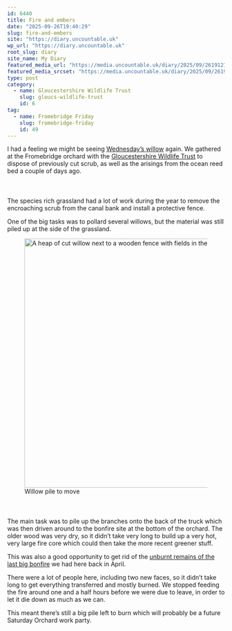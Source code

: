 ```yaml
---
id: 6440
title: Fire and embers
date: "2025-09-26T19:40:29"
slug: fire-and-embers
site: "https://diary.uncountable.uk"
wp_url: "https://diary.uncountable.uk"
root_slug: diary
site_name: My Diary
featured_media_url: "https://media.uncountable.uk/diary/2025/09/26191217/IMG20250926111810.webp"
featured_media_srcset: "https://media.uncountable.uk/diary/2025/09/26191217/IMG20250926111810-300x169.webp 300w, https://media.uncountable.uk/diary/2025/09/26191217/IMG20250926111810-1024x576.webp 1024w, https://media.uncountable.uk/diary/2025/09/26191217/IMG20250926111810-150x150.webp 150w, https://media.uncountable.uk/diary/2025/09/26191217/IMG20250926111810-640x360.webp 640w, https://media.uncountable.uk/diary/2025/09/26191217/IMG20250926111810.webp 1959w"
type: post
category:
  - name: Gloucestershire Wildlife Trust
    slug: gloucs-wildlife-trust
    id: 6
tag:
  - name: Fromebridge Friday
    slug: fromebridge-friday
    id: 49
---
```



<p>I had a feeling we might be seeing <a href="https://diary.uncountable.uk/2025/09/de-willowing-the-reed-bed/" data-type="post" data-id="6435">Wednesday&#8217;s willow</a> again.  We gathered at the Fromebridge orchard with the <a href="https://www.gloucestershirewildlifetrust.co.uk/volunteer">Gloucestershire Wildlife Trust</a> to dispose of previously cut scrub, as well as the arisings from the ocean reed bed a couple of days ago.</p>


<style>.kb-row-layout-id6440_d9f0c5-9f > .kt-row-column-wrap{align-content:start;}:where(.kb-row-layout-id6440_d9f0c5-9f > .kt-row-column-wrap) > .wp-block-kadence-column{justify-content:start;}.kb-row-layout-id6440_d9f0c5-9f > .kt-row-column-wrap{column-gap:var(--global-kb-gap-md, 2rem);row-gap:var(--global-kb-gap-md, 2rem);padding-top:var(--global-kb-spacing-sm, 1.5rem);padding-bottom:var(--global-kb-spacing-sm, 1.5rem);grid-template-columns:repeat(2, minmax(0, 1fr));}.kb-row-layout-id6440_d9f0c5-9f > .kt-row-layout-overlay{opacity:0.30;}@media all and (max-width: 1024px){.kb-row-layout-id6440_d9f0c5-9f > .kt-row-column-wrap{grid-template-columns:repeat(2, minmax(0, 1fr));}}@media all and (max-width: 767px){.kb-row-layout-id6440_d9f0c5-9f > .kt-row-column-wrap{grid-template-columns:minmax(0, 1fr);}.kb-row-layout-id6440_d9f0c5-9f > .kt-row-column-wrap > .wp-block-kadence-column:nth-child(1 of *:not(style)){order:2;}.kb-row-layout-id6440_d9f0c5-9f > .kt-row-column-wrap > .wp-block-kadence-column:nth-child(2 of *:not(style)){order:1;}.kb-row-layout-id6440_d9f0c5-9f > .kt-row-column-wrap > .wp-block-kadence-column:nth-child(3 of *:not(style)){order:12;}.kb-row-layout-id6440_d9f0c5-9f > .kt-row-column-wrap > .wp-block-kadence-column:nth-child(4 of *:not(style)){order:11;}.kb-row-layout-id6440_d9f0c5-9f > .kt-row-column-wrap > .wp-block-kadence-column:nth-child(5 of *:not(style)){order:22;}.kb-row-layout-id6440_d9f0c5-9f > .kt-row-column-wrap > .wp-block-kadence-column:nth-child(6 of *:not(style)){order:21;}.kb-row-layout-id6440_d9f0c5-9f > .kt-row-column-wrap > .wp-block-kadence-column:nth-child(7 of *:not(style)){order:32;}.kb-row-layout-id6440_d9f0c5-9f > .kt-row-column-wrap > .wp-block-kadence-column:nth-child(8 of *:not(style)){order:31;}}</style><div class="kb-row-layout-wrap kb-row-layout-id6440_d9f0c5-9f alignnone wp-block-kadence-rowlayout"><div class="kt-row-column-wrap kt-has-2-columns kt-row-layout-equal kt-tab-layout-inherit kt-mobile-layout-row kt-row-valign-top">
<style>.kadence-column6440_2f21bd-cc > .kt-inside-inner-col,.kadence-column6440_2f21bd-cc > .kt-inside-inner-col:before{border-top-left-radius:0px;border-top-right-radius:0px;border-bottom-right-radius:0px;border-bottom-left-radius:0px;}.kadence-column6440_2f21bd-cc > .kt-inside-inner-col{column-gap:var(--global-kb-gap-sm, 1rem);}.kadence-column6440_2f21bd-cc > .kt-inside-inner-col{flex-direction:column;}.kadence-column6440_2f21bd-cc > .kt-inside-inner-col > .aligncenter{width:100%;}.kadence-column6440_2f21bd-cc > .kt-inside-inner-col:before{opacity:0.3;}.kadence-column6440_2f21bd-cc{position:relative;}@media all and (max-width: 1024px){.kadence-column6440_2f21bd-cc > .kt-inside-inner-col{flex-direction:column;justify-content:center;}}@media all and (max-width: 767px){.kadence-column6440_2f21bd-cc > .kt-inside-inner-col{flex-direction:column;justify-content:center;}}</style>
<div class="wp-block-kadence-column kadence-column6440_2f21bd-cc"><div class="kt-inside-inner-col">
<p>The species rich grassland had a lot of work during the year to remove the encroaching scrub from the canal bank and install a protective fence.</p>



<p>One of the big tasks was to pollard several willows, but the material was still piled up at the side of the grassland.</p>
</div></div>


<style>.kadence-column6440_fe3c51-2f > .kt-inside-inner-col,.kadence-column6440_fe3c51-2f > .kt-inside-inner-col:before{border-top-left-radius:0px;border-top-right-radius:0px;border-bottom-right-radius:0px;border-bottom-left-radius:0px;}.kadence-column6440_fe3c51-2f > .kt-inside-inner-col{column-gap:var(--global-kb-gap-sm, 1rem);}.kadence-column6440_fe3c51-2f > .kt-inside-inner-col{flex-direction:column;}.kadence-column6440_fe3c51-2f > .kt-inside-inner-col > .aligncenter{width:100%;}.kadence-column6440_fe3c51-2f > .kt-inside-inner-col:before{opacity:0.3;}.kadence-column6440_fe3c51-2f{position:relative;}@media all and (max-width: 1024px){.kadence-column6440_fe3c51-2f > .kt-inside-inner-col{flex-direction:column;justify-content:center;}}@media all and (max-width: 767px){.kadence-column6440_fe3c51-2f > .kt-inside-inner-col{flex-direction:column;justify-content:center;}}</style>
<div class="wp-block-kadence-column kadence-column6440_fe3c51-2f"><div class="kt-inside-inner-col">
<figure class="wp-block-image size-large"><img loading="lazy" decoding="async" width="1024" height="576" src="https://media.uncountable.uk/diary/2025/09/26191207/IMG20250926100614-1024x576.webp" alt="A heap of cut willow next to a wooden fence with fields in the distance" class="wp-image-6441" srcset="https://media.uncountable.uk/diary/2025/09/26191207/IMG20250926100614-1024x576.webp 1024w, https://media.uncountable.uk/diary/2025/09/26191207/IMG20250926100614-300x169.webp 300w, https://media.uncountable.uk/diary/2025/09/26191207/IMG20250926100614-640x360.webp 640w, https://media.uncountable.uk/diary/2025/09/26191207/IMG20250926100614.webp 1959w" sizes="auto, (max-width: 1024px) 100vw, 1024px" /><figcaption class="wp-element-caption">Willow pile to move</figcaption></figure>
</div></div>

</div></div>


<p>The main task was to pile up the branches onto the back of the truck which was then driven around to the bonfire site at the bottom of the orchard.  The older wood was very dry, so it didn&#8217;t take very long to build up a very hot, very large fire core which could then take the more recent greener stuff.</p>



<p>This was also a good opportunity to get rid of the <a href="https://diary.uncountable.uk/2025/04/burning-off-the-willow/" data-type="post" data-id="5841">unburnt remains of the last big bonfire</a> we had here back in April.</p>



<p>There were a lot of people here, including two new faces, so it didn&#8217;t take long to get everything transferred and mostly burned.  We stopped feeding the fire around one and a half hours before we were due to leave, in order to let it die down as much as we can.  </p>



<p>This meant there&#8217;s still a big pile left to burn which will probably be a future Saturday Orchard work party.</p>
